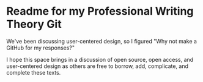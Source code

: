 Readme for my Professional Writing Theory Git
=============================================

We've been discussing user-centered design, so I figured "Why not make a GitHub for my responses?" 

I hope this space brings in a discussion of open source, open access, and user-centered design as others are free to borrow, add, complicate, and complete these texts.